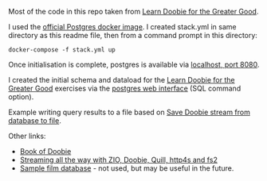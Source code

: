 Most of the code in this repo taken from [Learn Doobie for the Greater Good](https://blog.rockthejvm.com/doobie/).

I used the [official Postgres docker image](https://hub.docker.com/_/postgres). I created stack.yml in same directory as this readme
file, then from a command prompt in this directory:

```
docker-compose -f stack.yml up
```

Once initialisation is complete, postgres is available via [localhost, port 8080](http://localhost:8080).

I created the initial schema and dataload for the [Learn Doobie for the Greater Good](https://blog.rockthejvm.com/doobie/)
exercises via the [postgres web interface](http://localhost:8080) (SQL command option).

Example writing query results to a file based on [Save Doobie stream from database to file](https://stackoverflow.com/questions/60569610/save-doobie-stream-from-database-to-file).

Other links:

* [Book of Doobie](https://tpolecat.github.io/doobie/docs/index.html)
* [Streaming all the way with ZIO, Doobie, Quill, http4s and fs2](https://juliano-alves.com/2020/06/15/streaming-all-the-way-zio-doobie-quill-http4s-fs2/)
* [Sample film database](https://www.postgresqltutorial.com/postgresql-sample-database/) - not used, but may be useful in the future.